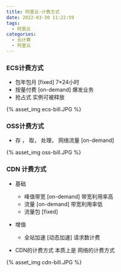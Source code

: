 ```yaml
---
title: 阿里云-计费方式
date: 2022-03-30 11:22:59
tags:
  - 阿里云
categories:
  - 云计算  
  - 阿里云
---
```


<p></p>
<!-- more -->



### ECS计费方式

+ 包年包月   [fixed] 
  7*24小时
+ 按量付费  [on-demand]
  爆发业务
+ 抢占式
  实例可被释放
  

{% asset_img  ecs-bill.JPG %}



### OSS计费方式

+ 存  ， 取， 处理， 网络流量   [on-demand] 

{% asset_img  oss-bill.JPG  %}



### CDN 计费方式

+ 基础
  - 峰值带宽   [on-demand]
    带宽利用率高
  - 流量   [on-demand]
    带宽利用率低
  - 流量包    [fixed]
  
+ 增值
  - 全站加速 [动态加速]
    请求数计费
  
+ CDN的计费方式 本质上是 网络的计费方式  

{% asset_img  cdn-bill.JPG %}



